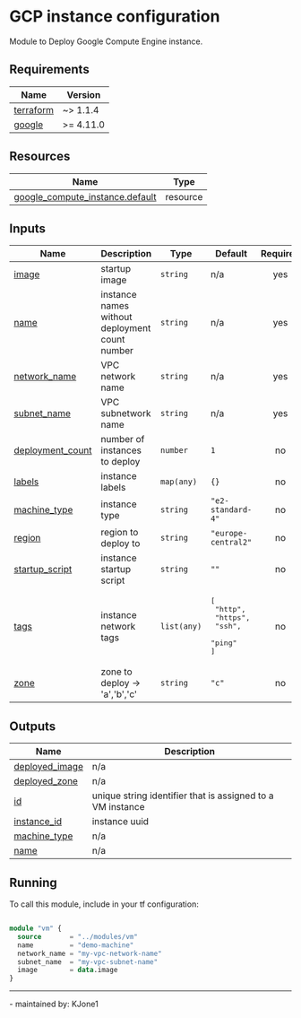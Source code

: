 <!-- BEGIN_TF_DOCS -->
# GCP instance configuration

Module to Deploy Google Compute Engine instance.

## Requirements

| Name | Version |
|------|---------|
| <a name="requirement_terraform"></a> [terraform](#requirement\_terraform) |  ~> 1.1.4 |
| <a name="requirement_google"></a> [google](#requirement\_google) |  >= 4.11.0 |

## Resources

| Name | Type |
|------|------|
| [google_compute_instance.default](https://registry.terraform.io/providers/hashicorp/google/latest/docs/resources/compute_instance) | resource |

## Inputs

| Name | Description | Type | Default | Required |
|------|-------------|------|---------|:--------:|
| <a name="input_image"></a> [image](#input\_image) | startup image | `string` | n/a | yes |
| <a name="input_name"></a> [name](#input\_name) | instance names without deployment count number | `string` | n/a | yes |
| <a name="input_network_name"></a> [network\_name](#input\_network\_name) | VPC network name | `string` | n/a | yes |
| <a name="input_subnet_name"></a> [subnet\_name](#input\_subnet\_name) | VPC subnetwork name | `string` | n/a | yes |
| <a name="input_deployment_count"></a> [deployment\_count](#input\_deployment\_count) | number of instances to deploy | `number` | `1` | no |
| <a name="input_labels"></a> [labels](#input\_labels) | instance labels | `map(any)` | `{}` | no |
| <a name="input_machine_type"></a> [machine\_type](#input\_machine\_type) | instance type | `string` | `"e2-standard-4"` | no |
| <a name="input_region"></a> [region](#input\_region) | region to deploy to | `string` | `"europe-central2"` | no |
| <a name="input_startup_script"></a> [startup\_script](#input\_startup\_script) | instance startup script | `string` | `""` | no |
| <a name="input_tags"></a> [tags](#input\_tags) | instance network tags | `list(any)` | <pre>[<br>  "http",<br>  "https",<br>  "ssh",<br>  "ping"<br>]</pre> | no |
| <a name="input_zone"></a> [zone](#input\_zone) | zone to deploy -> 'a','b','c' | `string` | `"c"` | no |

## Outputs

| Name | Description |
|------|-------------|
| <a name="output_deployed_image"></a> [deployed\_image](#output\_deployed\_image) | n/a |
| <a name="output_deployed_zone"></a> [deployed\_zone](#output\_deployed\_zone) | n/a |
| <a name="output_id"></a> [id](#output\_id) | unique string identifier that is assigned to a VM instance |
| <a name="output_instance_id"></a> [instance\_id](#output\_instance\_id) | instance uuid |
| <a name="output_machine_type"></a> [machine\_type](#output\_machine\_type) | n/a |
| <a name="output_name"></a> [name](#output\_name) | n/a |

## Running

To call this module, include in your tf configuration:

```terraform

module "vm" {
  source       = "../modules/vm"
  name         = "demo-machine"
  network_name = "my-vpc-network-name" 
  subnet_name  = "my-vpc-subnet-name"
  image        = data.image 
}

```

---
\- maintained by: KJone1

<!-- END_TF_DOCS -->